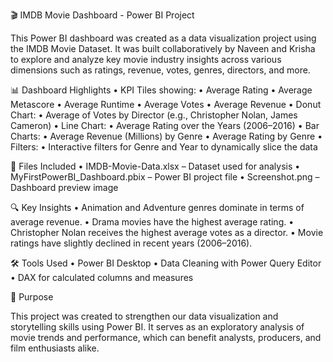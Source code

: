 🎬 IMDB Movie Dashboard - Power BI Project

This Power BI dashboard was created as a data visualization project using the IMDB Movie Dataset. It was built collaboratively by Naveen and Krisha to explore and analyze key movie industry insights across various dimensions such as ratings, revenue, votes, genres, directors, and more.

📊 Dashboard Highlights
	•	KPI Tiles showing:
	•	Average Rating
	•	Average Metascore
	•	Average Runtime
	•	Average Votes
	•	Average Revenue
	•	Donut Chart:
	•	Average of Votes by Director (e.g., Christopher Nolan, James Cameron)
	•	Line Chart:
	•	Average Rating over the Years (2006–2016)
	•	Bar Charts:
	•	Average Revenue (Millions) by Genre
	•	Average Rating by Genre
	•	Filters:
	•	Interactive filters for Genre and Year to dynamically slice the data

📁 Files Included
	•	IMDB-Movie-Data.xlsx – Dataset used for analysis
	•	MyFirstPowerBI_Dashboard.pbix – Power BI project file
	•	Screenshot.png – Dashboard preview image

🔍 Key Insights
	•	Animation and Adventure genres dominate in terms of average revenue.
	•	Drama movies have the highest average rating.
	•	Christopher Nolan receives the highest average votes as a director.
	•	Movie ratings have slightly declined in recent years (2006–2016).

🛠️ Tools Used
	•	Power BI Desktop
	•	Data Cleaning with Power Query Editor
	•	DAX for calculated columns and measures

📌 Purpose

This project was created to strengthen our data visualization and storytelling skills using Power BI. It serves as an exploratory analysis of movie trends and performance, which can benefit analysts, producers, and film enthusiasts alike.
